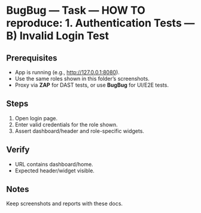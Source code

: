 ﻿# BugBug — Task — HOW TO reproduce: 1. Authentication Tests — B) Invalid Login Test

## Prerequisites

- App is running (e.g., http://127.0.0.1:8080).
- Use the same roles shown in this folder’s screenshots.
- Proxy via **ZAP** for DAST tests, or use **BugBug** for UI/E2E tests.

## Steps

1. Open login page.
2. Enter valid credentials for the role shown.
3. Assert dashboard/header and role-specific widgets.

## Verify

- URL contains dashboard/home.
- Expected header/widget visible.

## Notes

Keep screenshots and reports with these docs.


